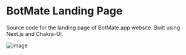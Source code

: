 # BotMate Landing Page

Source code for the landing page of BotMate.app website. Built using Next.js and Chakra-UI.

![image](https://user-images.githubusercontent.com/31907722/222896028-cb2df183-bc02-4b61-99f6-68d084d9c7c7.png)
